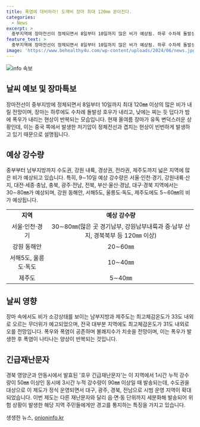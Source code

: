 ```yaml
---
title: 폭염에 대비하라! 도깨비 장마 최대 120㎜ 쏟아진다.
categories:
  - News
excerpt: >
  중부지역에 장마전선이 정체되면서 8일부터 10일까지 많은 비가 예상됨. 하루 수차례 돌발성 호우로 인해 충북 옥천 50대 실종 등 피해 발생. 장마 속에서도 남부지방과 제주도는 무더위로 최고체감온도가 33도로 오를 예상. 또한, 정체전선에 불규칙한 저기압이 자주 채워지고 있어 예기치 못한 기상 변화가 예상됨. 이에 따라 기상청은 긴급재난문자 발송 등 대비조치가 필요하다고 밝힘. 호우와 폭염이 공존하며, 대부분 지역에서 불쾌지수가 높을 것으로 보임.
feature_text: >
  중부지역에 장마전선이 정체되면서 8일부터 10일까지 많은 비가 예상됨. 하루 수차례 돌발성 호우로 인해 충북 옥천 50대 실종 등 피해 발생. 장마 속에서도 남부지방과 제주도는 무더위로 최고체감온도가 33도로 오를 예상. 또한, 정체전선에 불규칙한 저기압이 자주 채워지고 있어 예기치 못한 기상 변화가 예상됨. 이에 따라 기상청은 긴급재난문자 발송 등 대비조치가 필요하다고 밝힘. 호우와 폭염이 공존하며, 대부분 지역에서 불쾌지수가 높을 것으로 보임.
image: 'https://www.behealthy4u.com/wp-content/uploads/2024/06/news.jpg'
---
```


<p><img src="https://www.behealthy4u.com/wp-content/uploads/2024/06/news.jpg" alt="info 속보" /></p>

<h2 data-ke-size="size26">날씨 예보 및 장마특보</h2>

<p data-ke-size="size16">장마전선이 중부지방에 정체되면서 8일부터 10일까지 최대 120㎜ 이상의 많은 비가 내릴 전망이며, 장마는 하루에도 수차례 돌발성 호우가 내리고, 낮에는 찌는 듯 덥다가 밤에 폭우가 내리는 현상이 반복되는 모습입니다. 현재 올여름 장마가 유독 변덕스러운 상황인데, 이는 중국 쪽에서 발생한 저기압이 정체전선과 겹치는 현상이 빈번하게 발생하고 있기 때문으로 설명됩니다.</p>

<h2 data-ke-size="size26">예상 강수량</h2>

<p data-ke-size="size16">중부부터 남부지방까지 수도권, 강원 내륙, 경상권, 전라권, 제주도까지 넓은 지역에 많은 비가 예상되고 있습니다. 특히, 9∼10일 예상 강수량은 서울·인천·경기, 강원내륙·산지, 대전·세종·충남, 충북, 광주·전남, 전북, 부산·울산·경남, 대구·경북 지역에서는 30∼80㎜가 예상되며, 강원 동해안, 서해5도, 울릉도·독도, 제주도에도 5∼60㎜의 비가 예상됩니다.</p>

<table>
    <tbody>
        <tr>
            <td style="text-align: center; height: 17px;"><b>지역</b></td>
            <td style="text-align: center; height: 17px;"><b>예상 강수량</b></td>
        </tr>
        <tr>
            <td style="text-align: center; height: 17px;">서울·인천·경기</td>
            <td style="text-align: center; height: 17px;">30∼80㎜(많은 곳 경기남부, 강원남부내륙과 중·남부 산지, 경북북부 등 120㎜ 이상)</td>
        </tr>
        <tr>
            <td style="text-align: center; height: 17px;">강원 동해안</td>
            <td style="text-align: center; height: 17px;">20∼60㎜</td>
        </tr>
        <tr>
            <td style="text-align: center; height: 17px;">서해5도, 울릉도·독도</td>
            <td style="text-align: center; height: 17px;">10∼40㎜</td>
        </tr>
        <tr>
            <td style="text-align: center; height: 17px;">제주도</td>
            <td style="text-align: center; height: 17px;">5∼40㎜</td>
        </tr>
    </tbody>
</table>

<h2 data-ke-size="size26">날씨 영향</h2>

<p data-ke-size="size16">장마 속에서도 비가 소강상태를 보이는 남부지방과 제주도는 최고체감온도가 33도 내외로 오르는 무더위가 예고되었으며, 전국 대부분 지역에도 최고체감온도가 31도 내외로 오를 전망입니다. 폭우와 폭염이 공존하며 불쾌지수가 치솟을 전망이며, 이는 폭우가 발생한 후 폭염이 나타나는 양상이 반복되는 것입니다.</p>

<h2 data-ke-size="size26">긴급재난문자</h2>

<p data-ke-size="size16">경북 영양군과 안동시에서 발효된 '호우 긴급재난문자'는 이 지역에서 1시간 누적 강수량이 50㎜ 이상인 동시에 3시간 누적 강수량이 90㎜ 이상일 때 발송되는데, 수도권을 대상으로 이 제도가 정식 운영되면서 대구, 광주, 경북, 전남으로 시범 운영 지역이 확대되었습니다. 이번 제도는 다른 재난문자와 달리 읍·면·동 단위까지 세분화해 발송되어 위험 상황이 발생한 해당 지역 주민들에게만 경고를 통지하는 특징을 가지고 있습니다.</p>
생생한 뉴스, <a href="https://onioninfo.kr" rel="dofollow">onioninfo.kr</a>


